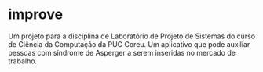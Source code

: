 # improve
Um projeto para a disciplina de Laboratório de Projeto de Sistemas do curso de Ciência da Computação da PUC Coreu. Um aplicativo que pode auxiliar pessoas com síndrome de Asperger a serem inseridas no mercado de trabalho.
